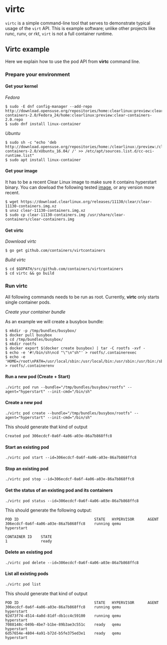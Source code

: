 # virtc

`virtc` is a simple command-line tool that serves to demonstrate typical usage of the `virt` API.
This is example software; unlike other projects like runc, runv, or rkt, `virt` is not a full container runtime.

## Virtc example

Here we explain how to use the pod API from __virtc__ command line.

### Prepare your environment

#### Get your kernel

_Fedora_
```
$ sudo -E dnf config-manager --add-repo http://download.opensuse.org/repositories/home:clearlinux:preview:clear-containers-2.0/Fedora_24/home:clearlinux:preview:clear-containers-2.0.repo
$ sudo dnf install linux-container 
```

_Ubuntu_
```
$ sudo sh -c "echo 'deb http://download.opensuse.org/repositories/home:/clearlinux:/preview:/clear-containers-2.0/xUbuntu_16.04/ /' >> /etc/apt/sources.list.d/cc-oci-runtime.list"
$ sudo apt install linux-container
```

#### Get your image

It has to be a recent Clear Linux image to make sure it contains hyperstart binary.
You can dowload the following tested [image](https://download.clearlinux.org/releases/11130/clear/clear-11130-containers.img.xz), or any version more recent.

```
$ wget https://download.clearlinux.org/releases/11130/clear/clear-11130-containers.img.xz
$ unxz clear-11130-containers.img.xz
$ sudo cp clear-11130-containers.img /usr/share/clear-containers/clear-containers.img
```

#### Get virtc

_Download virtc_
```
$ go get github.com/containers/virtcontainers
```

_Build virtc_
```
$ cd $GOPATH/src/github.com/containers/virtcontainers
$ cd virtc && go build
```

### Run virtc

All following commands needs to be run as root. Currently, __virtc__ only starts single container pods.

_Create your container bundle_

As an example we will create a busybox bundle:

```
$ mkdir -p /tmp/bundles/busybox/
$ docker pull busybox
$ cd /tmp/bundles/busybox/
$ mkdir rootfs
$ docker export $(docker create busybox) | tar -C rootfs -xvf -
$ echo -e '#!/bin/sh\ncd "\"\n"sh"' > rootfs/.containerexec
$ echo -e 'HOME=/root\nPATH=/usr/local/sbin:/usr/local/bin:/usr/sbin:/usr/bin:/sbin:/bin\nTERM=xterm' > rootfs/.containerenv
```

#### Run a new pod (Create + Start)
```
./virtc pod run --bundle="/tmp/bundles/busybox/rootfs" --agent="hyperstart" --init-cmd="/bin/sh"
```
#### Create a new pod
```
./virtc pod create --bundle="/tmp/bundles/busybox/rootfs" --agent="hyperstart" --init-cmd="/bin/sh"
```
This should generate that kind of output
```
Created pod 306ecdcf-0a6f-4a06-a03e-86a7b868ffc8
```

#### Start an existing pod
```
./virtc pod start --id=306ecdcf-0a6f-4a06-a03e-86a7b868ffc8
```

#### Stop an existing pod
```
./virtc pod stop --id=306ecdcf-0a6f-4a06-a03e-86a7b868ffc8
```

#### Get the status of an existing pod and its containers
```
./virtc pod status --id=306ecdcf-0a6f-4a06-a03e-86a7b868ffc8
```
This should generate the following output:
```
POD ID                                  STATE   HYPERVISOR      AGENT
306ecdcf-0a6f-4a06-a03e-86a7b868ffc8    running qemu            hyperstart

CONTAINER ID    STATE
1               ready
```

#### Delete an existing pod
```
./virtc pod delete --id=306ecdcf-0a6f-4a06-a03e-86a7b868ffc8
```

#### List all existing pods
```
./virtc pod list
```
This should generate that kind of output
```
POD ID                                  STATE   HYPERVISOR      AGENT
306ecdcf-0a6f-4a06-a03e-86a7b868ffc8    running qemu            hyperstart
92d73f74-4514-4a0d-81df-db1cc4c59100    running qemu            hyperstart
7088148c-049b-4be7-b1be-89b3ae3c551c    ready   qemu            hyperstart
6d57654e-4804-4a91-b72d-b5fe375ed3e1    ready   qemu            hyperstart
```
